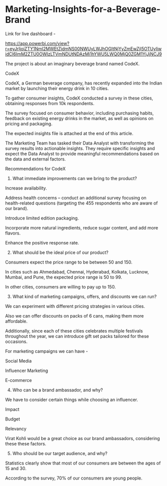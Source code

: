 # Marketing-Insights-for-a-Beverage-Brand
Link for live dashboard - 

https://app.powerbi.com/view?r=eyJrIjoiZTY1NmI2MWEtZjdmNS00NWUyLWJhOGItNjYyZmEwZjI5OTUyIiwidCI6ImM2ZTU0OWIzLTVmNDUtNDAzMi1hYWU5LWQ0MjQ0ZGM1YjJjNCJ9

The project is about an imaginary beverage brand named CodeX.

CodeX

CodeX, a German beverage company, has recently expanded into the Indian market by launching their energy drink in 10 cities.

To gather consumer insights, CodeX conducted a survey in these cities, obtaining responses from 10k respondents.

The survey focused on consumer behavior, including purchasing habits, feedback on existing energy drinks in the market, as well as opinions on pricing and packaging.

The expected insights file is attached at the end of this article.

The Marketing Team has tasked their Data Analyst with transforming the survey results into actionable insights. 
They require specific insights and expect the Data Analyst to provide meaningful recommendations based on the data and external factors.

Recommendations for CodeX

1. What immediate improvements can we bring to the product?

Increase availability.

Address health concerns – conduct an additional survey focusing on health-related questions (targeting the 455 respondents who are aware of our brand).

Introduce limited edition packaging.

Incorporate more natural ingredients, reduce sugar content, and add more flavors.

Enhance the positive response rate.

2. What should be the ideal price of our product? 

Consumers expect the price range to be between 50 and 150.

In cities such as Ahmedabad, Chennai, Hyderabad, Kolkata, Lucknow, Mumbai, and Pune, the expected price range is 50 to 99.

In other cities, consumers are willing to pay up to 150.

3. What kind of marketing campaigns, offers, and discounts we can run?

We can experiment with different pricing strategies in various cities. 

Also we can offer discounts on packs of 6 cans, making them more affordable.

Additionally, since each of these cities celebrates multiple festivals throughout the year, we can introduce gift set packs tailored for these occasions.

For marketing campaigns we can have -

Social Media

Influencer Marketing

E-commerce

4. Who can be a brand ambassador, and why? 

We have to consider certain things while choosing an influencer.

Impact

Budget

Relevancy

Virat Kohli would be a great choice as our brand ambassadors, considering these these factors.

5. Who should be our target audience, and why?

Statistics clearly show that most of our consumers are between the ages of 15 and 30.

According to the survey, 70% of our consumers are young people.
